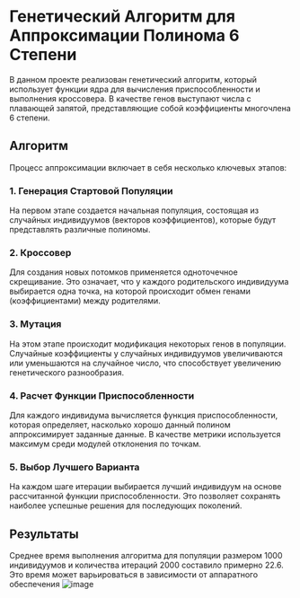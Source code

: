 # Генетический Алгоритм для Аппроксимации Полинома 6 Степени

В данном проекте реализован генетический алгоритм, который использует функции ядра для вычисления приспособленности и выполнения кроссовера. В качестве генов выступают числа с плавающей запятой, представляющие собой коэффициенты многочлена 6 степени.

## Алгоритм

Процесс аппроксимации включает в себя несколько ключевых этапов:

### 1. Генерация Стартовой Популяции
На первом этапе создается начальная популяция, состоящая из случайных индивидуумов (векторов коэффициентов), которые будут представлять различные полиномы.

### 2. Кроссовер
Для создания новых потомков применяется одноточечное скрещивание. Это означает, что у каждого родительского индивидуума выбирается одна точка, на которой происходит обмен генами (коэффициентами) между родителями.

### 3. Мутация
На этом этапе происходит модификация некоторых генов в популяции. Случайные коэффициенты у случайных индивидуумов увеличиваются или уменьшаются на случайное число, что способствует увеличению генетического разнообразия.

### 4. Расчет Функции Приспособленности
Для каждого индивидума вычисляется функция приспособленности, которая определяет, насколько хорошо данный полином аппроксимирует заданные данные. В качестве метрики используется максимум среди модулей отклонения по точкам.

### 5. Выбор Лучшего Варианта
На каждом шаге итерации выбирается лучший индивидуум на основе рассчитанной функции приспособленности. Это позволяет сохранять наиболее успешные решения для последующих поколений.

## Результаты

Среднее время выполнения алгоритма для популяции размером 1000 индивидуумов и количества итераций 2000 составило примерно  22.6. Это время может варьироваться в зависимости от аппаратного обеспечения
![image](https://github.com/user-attachments/assets/449f5e17-ac6a-474e-bad8-b0e378684994)
